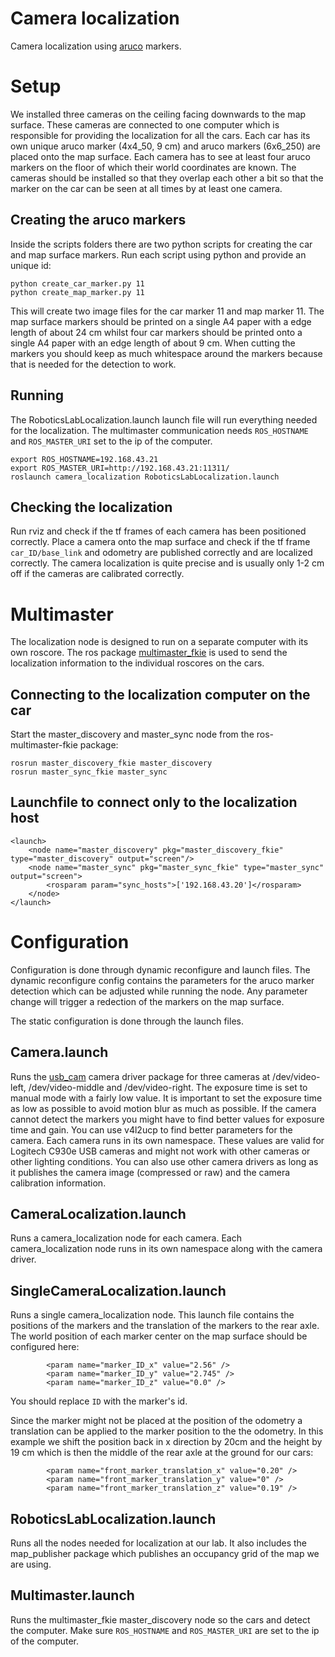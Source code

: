 # Camera localization
Camera localization using [aruco](https://docs.opencv.org/master/d9/d6d/tutorial_table_of_content_aruco.html) markers.

# Setup
We installed three cameras on the ceiling facing downwards to the map surface. These cameras are connected to one computer which is responsible for providing the localization for all the cars. Each car has its own unique aruco marker (4x4_50, 9 cm) and aruco markers (6x6_250) are placed onto the map surface. Each camera has to see at least four aruco markers on the floor of which their world coordinates are known. The cameras should be installed so that they overlap each other a bit so that the marker on the car can be seen at all times by at least one camera.

## Creating the aruco markers
Inside the scripts folders there are two python scripts for creating the car and map surface markers. Run each script using python and provide an unique id:

```
python create_car_marker.py 11
python create_map_marker.py 11
```

This will create two image files for the car marker 11 and map marker 11. The map surface markers should be printed on a single A4 paper with a edge length of about 24 cm whilst four car markers should be printed onto a single A4 paper with an edge length of about 9 cm. When cutting the markers you should keep as much whitespace around the markers because that is needed for the detection to work.

## Running
The RoboticsLabLocalization.launch launch file will run everything needed for the localization. The multimaster communication needs `ROS_HOSTNAME` and `ROS_MASTER_URI` set to the ip of the computer.

```
export ROS_HOSTNAME=192.168.43.21
export ROS_MASTER_URI=http://192.168.43.21:11311/
roslaunch camera_localization RoboticsLabLocalization.launch
```

## Checking the localization
Run rviz and check if the tf frames of each camera has been positioned correctly. Place a camera onto the map surface and check if the tf frame `car_ID/base_link` and odometry are published correctly and are localized correctly. The camera localization is quite precise and is usually only 1-2 cm off if the cameras are calibrated correctly.

# Multimaster
The localization node is designed to run on a separate computer with its own roscore. The ros package [multimaster_fkie](http://wiki.ros.org/multimaster_fkie) is used to send the localization information to the individual roscores on the cars.

## Connecting to the localization computer on the car
Start the master_discovery and master_sync node from the ros-multimaster-fkie package:

```
rosrun master_discovery_fkie master_discovery 
rosrun master_sync_fkie master_sync
```

## Launchfile to connect only to the localization host
```
<launch>
    <node name="master_discovery" pkg="master_discovery_fkie" type="master_discovery" output="screen"/>
    <node name="master_sync" pkg="master_sync_fkie" type="master_sync" output="screen">
        <rosparam param="sync_hosts">['192.168.43.20']</rosparam>
    </node>
</launch>
```

# Configuration
Configuration is done through dynamic reconfigure and launch files. The dynamic reconfigure config contains the parameters for the aruco marker detection which can be adjusted while running the node. Any parameter change will trigger a redection of the markers on the map surface.

The static configuration is done through the launch files.

## Camera.launch
Runs the [usb_cam](http://wiki.ros.org/usb_cam) camera driver package for three cameras at /dev/video-left, /dev/video-middle and /dev/video-right. The exposure time is set to manual mode with a fairly low value. It is important to set the exposure time as low as possible to avoid motion blur as much as possible. If the camera cannot detect the markers you might have to find better values for exposure time and gain. You can use v4l2ucp to find better parameters for the camera. Each camera runs in its own namespace. These values are valid for Logitech C930e USB cameras and might not work with other cameras or other lighting conditions. You can also use other camera drivers as long as it publishes the camera image (compressed or raw) and the camera calibration information.

## CameraLocalization.launch
Runs a camera_localization node for each camera. Each camera_localization node runs in its own namespace along with the camera driver.

## SingleCameraLocalization.launch
Runs a single camera_localization node. This launch file contains the positions of the markers and the translation of the markers to the rear axle. The world position of each marker center on the map surface should be configured here:

```
        <param name="marker_ID_x" value="2.56" />
        <param name="marker_ID_y" value="2.745" />
        <param name="marker_ID_z" value="0.0" />
```
You should replace `ID` with the marker's id.

Since the marker might not be placed at the position of the odometry a translation can be applied to the marker position to the the odometry. In this example we shift the position back in x direction by 20cm and the height by 19 cm which is then the middle of the rear axle at the ground for our cars:
```
        <param name="front_marker_translation_x" value="0.20" />
        <param name="front_marker_translation_y" value="0" />
        <param name="front_marker_translation_z" value="0.19" />
```

## RoboticsLabLocalization.launch
Runs all the nodes needed for localization at our lab. It also includes the map_publisher package which publishes an occupancy grid of the map we are using.

## Multimaster.launch
Runs the multimaster_fkie master_discovery node so the cars and detect the computer. Make sure `ROS_HOSTNAME` and `ROS_MASTER_URI` are set to the ip of the computer.
